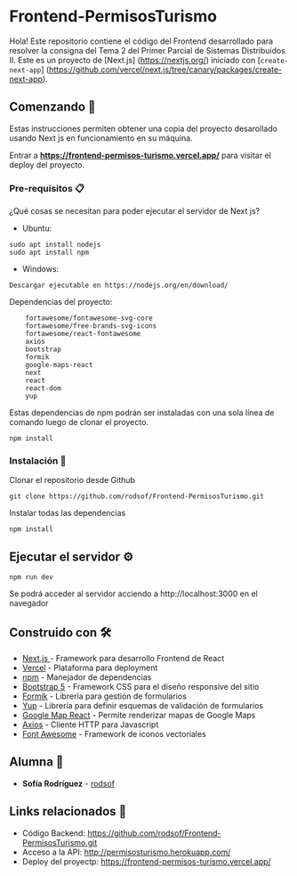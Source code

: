 # Frontend-PermisosTurismo

Hola! Este repositorio contiene el código del Frontend desarrollado para resolver la consigna del Tema 2 del Primer Parcial de Sistemas Distribuidos II. Este es un proyecto de [Next.js] (https://nextjs.org/) iniciado con [`create-next-app`] (https://github.com/vercel/next.js/tree/canary/packages/create-next-app).

## Comenzando 🚀

Estas instrucciones permiten obtener una copia del proyecto desarollado usando Next js en funcionamiento en su máquina.


Entrar a **https://frontend-permisos-turismo.vercel.app/** para visitar el deploy del proyecto.


### Pre-requisitos 📋

¿Qué cosas se necesitan para poder ejecutar el servidor de Next js?

* Ubuntu:
```
sudo apt install nodejs
sudo apt install npm
```

* Windows:
```
Descargar ejecutable en https://nodejs.org/en/download/
```

Dependencias del proyecto:

```
    fortawesome/fontawesome-svg-core
    fortawesome/free-brands-svg-icons
    fortawesome/react-fontawesome
    axios
    bootstrap
    formik
    google-maps-react
    next
    react
    react-dom
    yup
```
Estas dependencias de npm podrán ser instaladas con una sola línea de comando luego de clonar el proyecto.

```
npm install
```

### Instalación 🔧

Clonar el repositorio desde Github

```
git clone https://github.com/rodsof/Frontend-PermisosTurismo.git
```

Instalar todas las dependencias

```
npm install
```

## Ejecutar el servidor ⚙️
```
npm run dev
```

Se podrá acceder al servidor acciendo a http://localhost:3000 en el navegador

## Construido con 🛠️

* [Next.js ](https://www.djangoproject.com/) - Framework para desarrollo Frontend de React
* [Vercel](https://vercel.com/) - Plataforma para deployment
* [npm](https://www.npmjs.com/) -  Manejador de dependencias
* [Bootstrap 5](https://getbootstrap.com/docs/5.0/getting-started/introduction/) - Framework CSS para el diseño responsive del sitio
* [Formik](https://formik.org/) - Librería para gestión de formularios
* [Yup](https://github.com/jquense/yup)  - Librería para definir esquemas de validación de formularios
* [Google Map React](https://www.npmjs.com/package/google-map-react) - Permite renderizar mapas de Google Maps
* [Axios](https://axios-http.com/) - Cliente HTTP para Javascript
* [Font Awesome](https://fontawesome.com/) - Framework de iconos vectoriales
 
## Alumna 👧

* **Sofía Rodríguez** - [rodsof](https://github.com/rodsof)


## Links relacionados 🔖
* Código Backend: https://github.com/rodsof/Frontend-PermisosTurismo.git
* Acceso a la API: http://permisosturismo.herokuapp.com/
* Deploy del proyectp: https://frontend-permisos-turismo.vercel.app/




